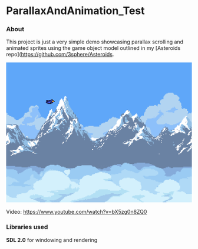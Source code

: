 # ParallaxAndAnimation_Test

### About

This project is just a very simple demo showcasing parallax scrolling and animated sprites using the game object model outlined in my [Asteroids repo](https://github.com/3sphere/Asteroids.  

![Screenshot](https://github.com/3sphere/ParallaxAndAnimation_Test/blob/master/Screenshot.png)  

Video: https://www.youtube.com/watch?v=bX5zg0n8ZQ0  

### Libraries used
**SDL 2.0** for windowing and rendering  